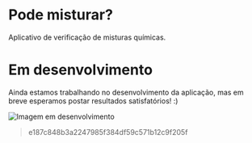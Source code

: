 # Pode misturar?

Aplicativo de verificação de misturas químicas.

# Em desenvolvimento

Ainda estamos trabalhando no desenvolvimento da aplicação, mas em breve esperamos postar resultados satisfatórios! :)

![Imagem em desenvolvimento](https://meuelevador.com/wp-content/uploads/2017/12/142111-como-avaliar-se-a-manutencao-de-elevadores-foi-feita-corretamente.jpg "Estamos trabalhando no código!")

> e187c848b3a2247985f384df59c571b12c9f205f

